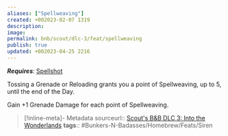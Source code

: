 ```yaml
---
aliases: ["Spellweaving"]
created: +002023-02-07 1319
description: 
image: 
permalink: bnb/scout/dlc-3/feat/spellweaving
publish: true
updated: +002023-04-25 2216
---
```


***Requires***: [Spellshot](Spellshot.md)

Tossing a Grenade or Reloading grants you a point of Spellweaving, up to 5, until the end of the Day. 

Gain +1 Grenade Damage for each point of Spellweaving.

> [!inline-meta]- Metadata
> sourceurl:: [Scout's B&B DLC 3: Into the Wonderlands](https://docs.google.com/document/d/1MLOgrWwcLNTnP9PuXrKiLImy7SUh4hXO8arVUAlmdp0/edit)
> **tags**:: #Bunkers-N-Badasses/Homebrew/Feats/Siren
